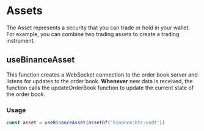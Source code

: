 # Assets

The Asset represents a security that you can trade or hold in your wallet. For example, you can combine two trading assets to create a trading instrument.

## useBinanceAsset

This function creates a WebSocket connection to the order book server and listens
for updates to the order book. **Whenever** new data is received, the function calls the
updateOrderBook function to update the current state of the order book.

### Usage

```typescript
const asset = useBinanceAsset(assetOf('binance:btc-usdt'))
```

